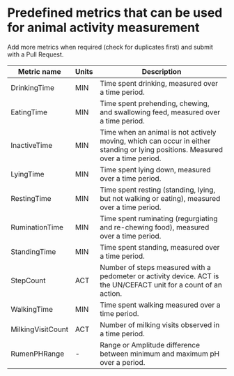 # Predefined metrics that can be used for animal activity measurement
Add more metrics when required (check for duplicates first) and submit with a Pull Request.

| Metric name | Units | Description |
| --- | --- | --- |
| DrinkingTime | MIN | Time spent drinking, measured over a time period. |
| EatingTime | MIN | Time spent prehending, chewing, and swallowing feed, measured over a time period. |
| InactiveTime | MIN | Time when an animal is not actively moving, which can occur in either standing or lying positions. Measured over a time period. |
| LyingTime | MIN | Time spent lying down, measured over a time period. |
| RestingTime | MIN | Time spent resting (standing, lying, but not walking or eating), measured over a time period. |
| RuminationTime | MIN | Time spent ruminating (regurgiating and re-chewing food), measured over a time period. |
| StandingTime | MIN | Time spent standing, measured over a time period. |
| StepCount | ACT | Number of steps measured with a pedometer or activity device. ACT is the UN/CEFACT unit for a count of an action. |
| WalkingTime | MIN | Time spent walking measured over a time period. |
| MilkingVisitCount | ACT | Number of milking visits observed in a time period. |
| RumenPHRange | - | Range or Amplitude difference between minimum and maximum pH over a period. |


